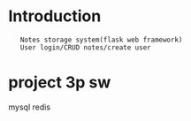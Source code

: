 # Introduction
```
   Notes storage system(flask web framework)
   User login/CRUD notes/create user
```
# project 3p sw
mysql redis
